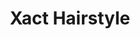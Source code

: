 ---
title: "Xact Hairstyle"
url: /krems-an-der-donau/xact-hairstyle-taeglicher-markt/
shop: Friseur
---